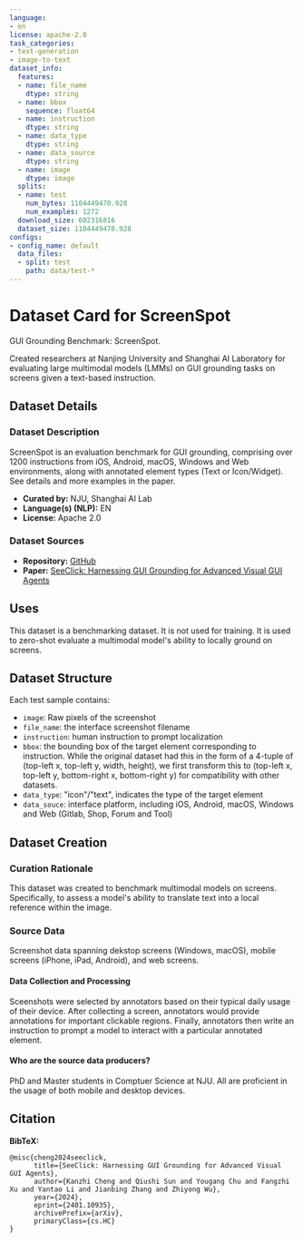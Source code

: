 ```yaml
---
language:
- en
license: apache-2.0
task_categories:
- text-generation
- image-to-text
dataset_info:
  features:
  - name: file_name
    dtype: string
  - name: bbox
    sequence: float64
  - name: instruction
    dtype: string
  - name: data_type
    dtype: string
  - name: data_source
    dtype: string
  - name: image
    dtype: image
  splits:
  - name: test
    num_bytes: 1104449470.928
    num_examples: 1272
  download_size: 602316816
  dataset_size: 1104449470.928
configs:
- config_name: default
  data_files:
  - split: test
    path: data/test-*
---
```

# Dataset Card for ScreenSpot

GUI Grounding Benchmark: ScreenSpot. 

Created researchers at Nanjing University and Shanghai AI Laboratory for evaluating large multimodal models (LMMs) on GUI grounding tasks on screens given a text-based instruction.

## Dataset Details

### Dataset Description

ScreenSpot is an evaluation benchmark for GUI grounding, comprising over 1200 instructions from iOS, Android, macOS, Windows and Web environments, along with annotated element types (Text or Icon/Widget). 
See details and more examples in the paper.

- **Curated by:** NJU, Shanghai AI Lab
- **Language(s) (NLP):** EN
- **License:** Apache 2.0

### Dataset Sources

- **Repository:** [GitHub](https://github.com/njucckevin/SeeClick)
- **Paper:**  [SeeClick: Harnessing GUI Grounding for Advanced Visual GUI Agents](https://arxiv.org/abs/2401.10935)

## Uses

This dataset is a benchmarking dataset. It is not used for training. It is used to zero-shot evaluate a multimodal model's ability to locally ground on screens. 

## Dataset Structure

Each test sample contains:
- `image`: Raw pixels of the screenshot
- `file_name`: the interface screenshot filename
- `instruction`: human instruction to prompt localization
- `bbox`: the bounding box of the target element corresponding to instruction. While the original dataset had this in the form of a 4-tuple of (top-left x, top-left y, width, height), we first transform this to (top-left x, top-left y, bottom-right x, bottom-right y) for compatibility with other datasets.
- `data_type`: "icon"/"text", indicates the type of the target element
- `data_souce`: interface platform, including iOS, Android, macOS, Windows and Web (Gitlab, Shop, Forum and Tool)

## Dataset Creation

### Curation Rationale

This dataset was created to benchmark multimodal models on screens. 
Specifically, to assess a model's ability to translate text into a local reference within the image. 

### Source Data

Screenshot data spanning dekstop screens (Windows, macOS), mobile screens (iPhone, iPad, Android), and web screens. 

#### Data Collection and Processing

Sceenshots were selected by annotators based on their typical daily usage of their device.
After collecting a screen, annotators would provide annotations for important clickable regions. 
Finally, annotators then write an instruction to prompt a model to interact with a particular annotated element.

#### Who are the source data producers?

PhD and Master students in Comptuer Science at NJU. 
All are proficient in the usage of both mobile and desktop devices. 

## Citation

**BibTeX:**

```
@misc{cheng2024seeclick,
      title={SeeClick: Harnessing GUI Grounding for Advanced Visual GUI Agents}, 
      author={Kanzhi Cheng and Qiushi Sun and Yougang Chu and Fangzhi Xu and Yantao Li and Jianbing Zhang and Zhiyong Wu},
      year={2024},
      eprint={2401.10935},
      archivePrefix={arXiv},
      primaryClass={cs.HC}
}
```